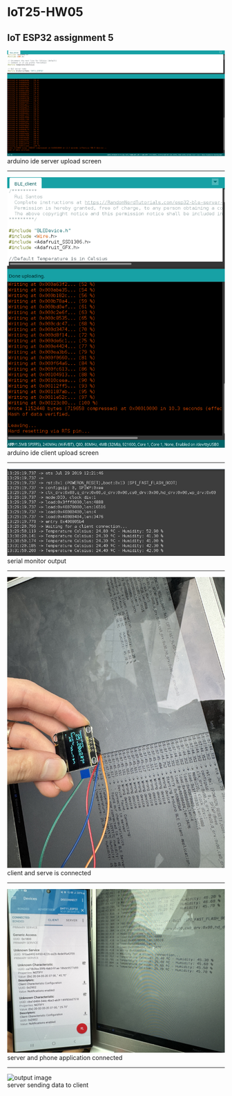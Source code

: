 # IoT25-HW05
IoT ESP32 assignment 5
---

![output image](arduinoscreen.png)<br>
arduino ide server upload screen

---

![output image](client_uplaod.png)<br>
arduino ide client upload screen

---

![output image](serialmonitoroutput.png)<br>
serial monitor output

---

![output image](client_server_connected.png)<br>
client and serve is connected

---

![picture](server_phone_connected.png)<br>
server and phone application connected

---
![output image](output2.gif)<br>
server sending data to client
